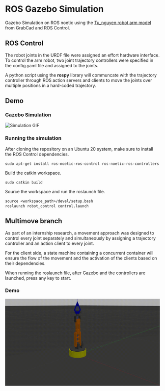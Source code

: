 # ROS Gazebo Simulation

Gazebo Simulation on ROS noetic using the [Tu_nguyen robot arm model](https://grabcad.com/library/model-robot-arm-4-dof-and-description-urdf-in-rviz-ros-1) from GrabCad and ROS Control.

## ROS Control

The robot joints in the URDF file were assigned an effort hardware interface. To control the arm robot, two joint trajectory controllers were specified in the config.yaml file and assigned to the joints.

A python script using the **rospy** library will communcate with the trajectory controller through ROS action servers and clients to move the joints over multiple positions in a hard-coded trajectory.

## Demo

### Gazebo Simulation

![Simulation GIF](./demos/main.gif)

### Running the simulation

After cloning the repository on an Ubuntu 20 system, make sure to install the ROS Control dependencies.

    sudo apt-get install ros-noetic-ros-control ros-noetic-ros-controllers

Build the catkin workspace.

    sudo catkin build

Source the workspace and run the roslaunch file.

    source <workspace_path>/devel/setup.bash
    roslaunch robot_control control.launch

## Multimove branch

As part of an internship research, a movement approach was designed to control every joint separately and simultaneously by assigning a trajectory controller and an action client to every joint.

For the client side, a state machine containing a concurrent container will ensure the flow of the movement and the activation of the clients based on their dependencies.

When running the roslaunch file, after Gazebo and the controllers are launched, press any key to start.

### Demo

![Simulation GIF](./demos/multimove.gif)